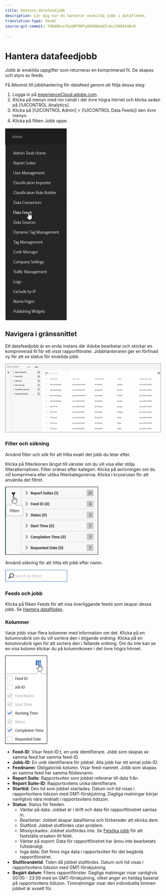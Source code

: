 ```yaml
---
title: Hantera datafeedjobb
description: Lär dig hur du hanterar enskilda jobb i dataflöden.
translation-type: tm+mt
source-git-commit: 7db88bce7b3d0f90fa5b50664d7c0c23904348c0

---
```



# Hantera datafeedjobb

Jobb är enskilda uppgifter som returnerar en komprimerad fil. De skapas och styrs av feeds.

Få åtkomst till jobbhantering för datafeed genom att följa dessa steg:

1. Logga in på [experienceCloud.adobe.com](https://experiencecloud.adobe.com).
2. Klicka på menyn med nio rutnät i det övre högra hörnet och klicka sedan på [!UICONTROL Analytics].
3. Klicka på [!UICONTROL Admin] > [!UICONTROL Data Feeds]i den övre menyn.
4. Klicka på fliken Jobb uppe.

![Meny för datafeed](assets/AdminMenu.png)

## Navigera i gränssnittet

Ett datafeedjobb är en enda instans där Adobe bearbetar och skickar en komprimerad fil för ett visst rapportfönster. Jobbhanteraren ger en förfinad vy för att se status för enskilda jobb.

![Jobb](assets/jobs.jpg)

### Filter och sökning

Använd filter och sök för att hitta exakt det jobb du letar efter.

Klicka på filterikonen längst till vänster om du vill visa eller dölja filteralternativen. Filter ordnas efter kategori. Klicka på avrivningen om du vill komprimera eller utöka filterkategorierna. Klicka i kryssrutan för att använda det filtret.

![Filter](assets/jobs-filter.jpg)

Använd sökning för att hitta ett jobb efter namn.

![Sök](assets/search.jpg)

### Feeds och jobb

Klicka på fliken Feeds för att visa överliggande feeds som skapar dessa jobb. Se [Hantera dataflöden](df-manage-feeds.md).

### Kolumner

Varje jobb visar flera kolumner med information om det. Klicka på en kolumnrubrik om du vill sortera den i stigande ordning. Klicka på en kolumnrubrik igen för att sortera den i fallande ordning. Om du inte kan se en viss kolumn klickar du på kolumnikonen i det övre högra hörnet.

![Kolumnikon](assets/job-cols.jpg)

* **Feed-ID**: Visar feed-ID:t, en unik identifierare. Jobb som skapas av samma feed har samma feed-ID.
* **Jobb-ID**: En unik identifierare för jobbet. Alla jobb har ett annat jobb-ID.
* **Feednamn**: Obligatorisk kolumn. Visar feed-namnet. Jobb som skapas av samma feed har samma flödesnamn.
* **Report Suite**: Rapportsviten som jobbet refererar till data från.
* **Report Suite-ID**: Rapportsvitens unika identifierare.
* **Starttid**: Den tid som jobbet startades. Datum och tid visas i rapportsvitens tidszon med GMT-förskjutning. Dagliga matningar börjar vanligtvis nära midnatt i rapportsvitens tidszon.
* **Status**: Status för feeden.
   * Väntar på data: Jobbet är i drift och data för rapportfönstret samlas in.
   * Bearbetar: Jobbet skapar datafilerna och förbereder att skicka dem.
   * Slutförd: Jobbet slutfördes utan problem.
   * Misslyckades: Jobbet slutfördes inte. Se [Felsöka jobb](jobs-troubleshooting.md) för att fastställa orsaken till felet.
   * Väntar på export: Data för rapportfönstret har ännu inte bearbetats fullständigt.
   * Inga data: Det finns inga data i rapportsviten för det begärda rapportfönstret.
* **Slutförandetid**: Tiden då jobbet slutfördes. Datum och tid visas i rapportsvitens tidszon med GMT-förskjutning.
* **Begärt datum**: Filens rapportfönster. Dagliga matningar visar vanligtvis 00:00 - 23:59 med en GMT-förskjutning, vilket anger en heldag baserat på rapportsvitens tidszon. Timmatningar visar den individuella timmen jobbet är avsett för.

